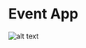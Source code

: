 # Event App

![alt text](https://github.com/winit30/eventApp-modified/blob/master/screenshots/1.jpeg)
